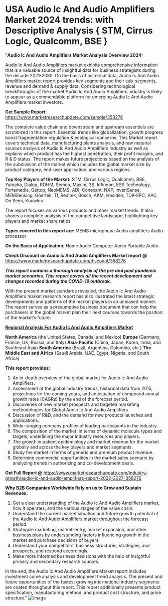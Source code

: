 # USA Audio Ic And Audio Amplifiers Market 2024 trends: with Descriptive Analysis { STM, Cirrus Logic, Qualcomm, BSE }
"<strong>Audio Ic And Audio Amplifiers Market Analysis Overview 2024:</strong>

Audio Ic And Audio Amplifiers market exhibits comprehensive information that is a valuable source of insightful data for business strategists during the decade 2021-2030. On the basis of historical data, Audio Ic And Audio Amplifiers market report provides key segments and their sub-segments, revenue and demand &amp; supply data. Considering technological breakthroughs of the market Audio Ic And Audio Amplifiers industry is likely to appear as a commendable platform for emerging Audio Ic And Audio Amplifiers market investors.

<strong>Get Sample Report:</strong> <a href=https://www.marketresearchupdate.com/sample/358276>https://www.marketresearchupdate.com/sample/358276</a>

The complete value chain and downstream and upstream essentials are scrutinized in this report. Essential trends like globalization, growth progress boost fragmentation regulation &amp; ecological concerns. This Market report covers technical data, manufacturing plants analysis, and raw material sources analysis of Audio Ic And Audio Amplifiers Industry as well as explains which product has the highest penetration, their profit margins, and R &amp; D status. The report makes future projections based on the analysis of the subdivision of the market which includes the global market size by product category, end-user application, and various regions.

<strong>Top Key Players of the Market:</strong>
STM, Cirrus Logic, Qualcomm, BSE, Yamaha, Dialog, ROHM, Semco, Maxim, 3S, Infineon, ESS Technology, Fortemedia, Gettop, NeoMEMS, ADI, Conexant, NXP, InvenSense, MEMSensing, Goertek, TI, Realtek, Bosch, AKM, Hosiden, TDK-EPC, AAC, On Semi, Knowles

The report focuses on various products and other market trends. It also shares a complete analysis of the competitive landscape, highlighting key players and market share ratios.

<strong>Types covered in this report are: </strong>
MEMS microphone
Audio amplifiers
Audio processor

<strong>On the Basis of Application:</strong>
Home Audio
Computer Audio
Portable Audio

<strong>Check Discount on Audio Ic And Audio Amplifiers Market report @</strong> <a href=https://www.marketresearchupdate.com/discount/358276>https://www.marketresearchupdate.com/discount/358276</a>

<em><strong>This report contains a thorough analysis of the pre and post pandemic market scenarios. This report covers all the recent development and changes recorded during the COVID-19 outbreak.</strong></em>

With the present market standards revealed, the Audio Ic And Audio Amplifiers market research report has also illustrated the latest strategic developments and patterns of the market players in an unbiased manner. The report serves as a presumptive business document that can help the purchasers in the global market plan their next courses towards the position of the market’s future.

<strong><u><b>Regional Analysis For Audio Ic And Audio Amplifiers Market</b></u></strong>

<strong><b>North America</b></strong> (the United States, Canada, and Mexico)
<strong><b>Europe </b></strong>(Germany, France, UK, Russia, and Italy)
<strong><b>Asia-Pacific</b></strong> (China, Japan, Korea, India, and Southeast Asia)
<strong><b>South America</b></strong> (Brazil, Argentina, Colombia, etc.)
<strong><b>The Middle East and Africa</b></strong> (Saudi Arabia, UAE, Egypt, Nigeria, and South Africa)

<strong>This report provides:</strong>

1) An in-depth overview of the global market for Audio Ic And Audio Amplifiers.
2) Assessment of the global industry trends, historical data from 2015, projections for the coming years, and anticipation of compound annual growth rates (CAGRs) by the end of the forecast period.
3) Discoveries of new market prospects and targeted marketing methodologies for Global Audio Ic And Audio Amplifiers
4) Discussion of R&amp;D, and the demand for new products launches and applications.
5) Wide-ranging company profiles of leading participants in the industry.
6) The composition of the market, in terms of dynamic molecule types and targets, underlining the major industry resources and players.
7) The growth in patient epidemiology and market revenue for the market globally and across the key players and market segments.
8) Study the market in terms of generic and premium product revenue.
9) Determine commercial opportunities in the market sales scenario by analyzing trends in authorizing and co-development deals.

<strong>Get Full Report @</strong> <a href=https://www.marketresearchupdate.com/industry-growth/audio-ic-and-audio-amplifiers-report-2022-2027-358276>https://www.marketresearchupdate.com/industry-growth/audio-ic-and-audio-amplifiers-report-2022-2027-358276</a>

<strong>Why B2B Companies Worldwide Rely on us to Grow and Sustain Revenues:</strong>

1) Get a clear understanding of the Audio Ic And Audio Amplifiers market, how it operates, and the various stages of the value chain.
2) Understand the current market situation and future growth potential of the Audio Ic And Audio Amplifiers market throughout the forecast period.
3) Strategize marketing, market-entry, market expansion, and other business plans by understanding factors influencing growth in the market and purchase decisions of buyers.
4) Understand your competitors’ business structures, strategies, and prospects, and respond accordingly.
5) Make more informed business decisions with the help of insightful primary and secondary research sources.

In the end, the Audio Ic And Audio Amplifiers Market report includes investment come analysis and development trend analysis. The present and future opportunities of the fastest growing international industry segments are coated throughout this report. This report additionally presents product specification, manufacturing method, and product cost structure, and price structure."
![image](https://github.com/johnrobertjr/Market-Research-Update/assets/154120476/37fec675-a7d8-4be7-ba7b-b37d9a3d3699)
